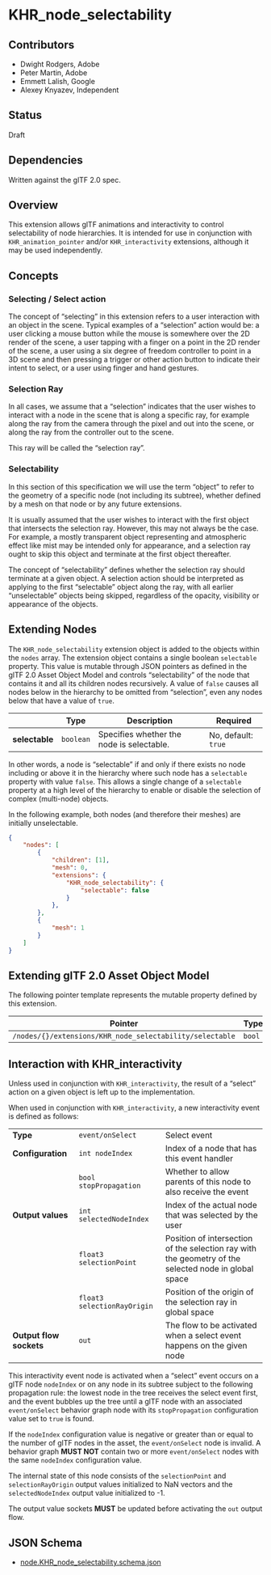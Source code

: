 # KHR\_node\_selectability

## Contributors

- Dwight Rodgers, Adobe
- Peter Martin, Adobe
- Emmett Lalish, Google
- Alexey Knyazev, Independent

## Status

Draft

## Dependencies

Written against the glTF 2.0 spec.

## Overview

This extension allows glTF animations and interactivity to control selectability of node hierarchies. It is intended for use in conjunction with `KHR_animation_pointer` and/or `KHR_interactivity` extensions, although it may be used independently.

## Concepts

### Selecting / Select action

The concept of “selecting” in this extension refers to a user interaction with an object in the scene. Typical examples of a “selection” action would be: a user clicking a mouse button while the mouse is somewhere over the 2D render of the scene, a user tapping with a finger on a point in the 2D render of the scene, a user using a six degree of freedom controller to point in a 3D scene and then pressing a trigger or other action button to indicate their intent to select, or a user using finger and hand gestures.

### Selection Ray

In all cases, we assume that a “selection” indicates that the user wishes to interact with a node in the scene that is along a specific ray, for example along the ray from the camera through the pixel and out into the scene, or along the ray from the controller out to the scene.

This ray will be called the “selection ray”.

### Selectability

In this section of this specification we will use the term “object” to refer to the geometry of a specific node (not including its subtree), whether defined by a mesh on that node or by any future extensions.

It is usually assumed that the user wishes to interact with the first object that intersects the selection ray. However, this may not always be the case. For example, a mostly transparent object representing and atmospheric effect like mist may be intended only for appearance, and a selection ray ought to skip this object and terminate at the first object thereafter.

The concept of “selectability” defines whether the selection ray should terminate at a given object. A selection action should be interpreted as applying to the first “selectable” object along the ray, with all earlier “unselectable” objects being skipped, regardless of the opacity, visibility or appearance of the objects.

## Extending Nodes

The `KHR_node_selectability` extension object is added to the objects within the `nodes` array. The extension object contains a single boolean `selectable` property. This value is mutable through JSON pointers as defined in the glTF 2.0 Asset Object Model and controls “selectability” of the node that contains it and all its children nodes recursively. A value of `false` causes all nodes below in the hierarchy to be omitted from “selection”, even any nodes below that have a value of `true`.

|                | Type      | Description                               | Required            |
|----------------|-----------|-------------------------------------------|---------------------|
| **selectable** | `boolean` | Specifies whether the node is selectable. | No, default: `true` |

In other words, a node is “selectable” if and only if there exists no node including or above it in the hierarchy where such node has a `selectable` property with value `false`. This allows a single change of a `selectable` property at a high level of the hierarchy to enable or disable the selection of complex (multi-node) objects.

In the following example, both nodes (and therefore their meshes) are initially unselectable.

```json
{
    "nodes": [
        {
            "children": [1],
            "mesh": 0,
            "extensions": {
                "KHR_node_selectability": {
                    "selectable": false
                }
            },
        },
        {
            "mesh": 1
        }
    ]
}
```

## Extending glTF 2.0 Asset Object Model

The following pointer template represents the mutable property defined by this extension.

| Pointer                                                  | Type   |
|----------------------------------------------------------|--------|
| `/nodes/{}/extensions/KHR_node_selectability/selectable` | `bool` |

## Interaction with KHR_interactivity

Unless used in conjunction with `KHR_interactivity`, the result of a “select” action on a given object is left up to the implementation.

When used in conjunction with `KHR_interactivity`, a new interactivity event is defined as follows:

|                         |                  | |
|-------------------------|------------------|-|
| **Type**                | `event/onSelect` | Select event |
| **Configuration**       | `int nodeIndex`        | Index of a node that has this event handler |
|                         | `bool stopPropagation` | Whether to allow parents of this node to also receive the event |
| **Output values**       | `int selectedNodeIndex`  | Index of the actual node that was selected by the user |
|                         | `float3 selectionPoint`   | Position of intersection of the selection ray with the geometry of the selected node in global space |
|                         | `float3 selectionRayOrigin` | Position of the origin of the selection ray in global space |
| **Output flow sockets** | `out` | The flow to be activated when a select event happens on the given node |

This interactivity event node is activated when a “select” event occurs on a glTF node `nodeIndex` or on any node in its subtree subject to the following propagation rule: the lowest node in the tree receives the select event first, and the event bubbles up the tree until a glTF node with an associated `event/onSelect` behavior graph node with its `stopPropagation` configuration value set to `true` is found.

If the `nodeIndex` configuration value is negative or greater than or equal to the number of glTF nodes in the asset, the `event/onSelect` node is invalid. A behavior graph **MUST NOT** contain two or more `event/onSelect` nodes with the same `nodeIndex` configuration value.

The internal state of this node consists of the `selectionPoint` and `selectionRayOrigin` output values initialized to NaN vectors and the `selectedNodeIndex` output value initialized to -1.

The output value sockets **MUST** be updated before activating the `out` output flow.

## JSON Schema

- [node.KHR_node_selectability.schema.json](schema/node.KHR_node_selectability.schema.json)
